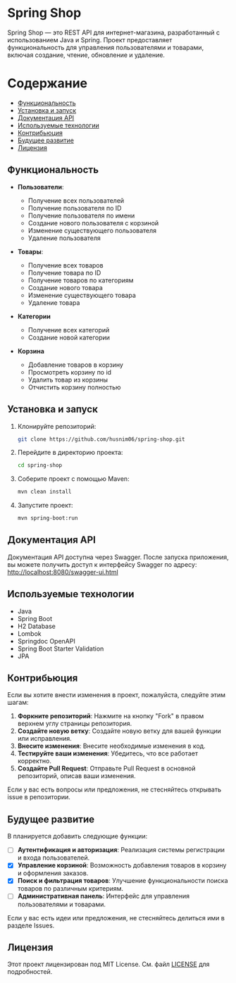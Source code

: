 # Spring Shop

Spring Shop — это REST API для интернет-магазина, разработанный с использованием Java и Spring. Проект предоставляет функциональность для управления пользователями и товарами, включая создание, чтение, обновление и удаление.

# Содержание

- [Функциональность](#функциональность)
- [Установка и запуск](#установка-и-запуск)
- [Документация API](#документация-api)
- [Используемые технологии](#используемые-технологии)
- [Контрибьюция](#контрибьюция)
- [Будущее развитие](#будущее-развитие)
- [Лицензия](#лицензия)

## Функциональность

- **Пользователи**:
  - Получение всех пользователей
  - Получение пользователя по ID
  - Получение пользователя по имени
  - Создание нового пользователя с корзиной
  - Изменение существующего пользователя
  - Удаление пользователя

- **Товары**:
  - Получение всех товаров
  - Получение товара по ID
  - Получение товаров по категориям
  - Создание нового товара
  - Изменение существующего товара
  - Удаление товара

- **Категории**
  - Получение всех категорий
  - Создание новой категории

- **Корзина**
  - Добавление товаров в корзину
  - Просмотреть корзину по id
  - Удалить товар из корзины
  - Отчистить корзину полностью

## Установка и запуск

1. Клонируйте репозиторий:
   ```bash
   git clone https://github.com/husnim06/spring-shop.git
   ```

2. Перейдите в директорию проекта:
   ```bash
   cd spring-shop
   ```

3. Соберите проект с помощью Maven:
   ```bash
   mvn clean install
   ```

4. Запустите проект:
   ```bash
   mvn spring-boot:run
   ```

## Документация API

Документация API доступна через Swagger. После запуска приложения, вы можете получить доступ к интерфейсу Swagger по адресу:
<http://localhost:8080/swagger-ui.html>

## Используемые технологии

- Java
- Spring Boot
- H2 Database
- Lombok
- Springdoc OpenAPI
- Spring Boot Starter Validation
- JPA

## Контрибьюция

Если вы хотите внести изменения в проект, пожалуйста, следуйте этим шагам:

1. **Форкните репозиторий**: Нажмите на кнопку "Fork" в правом верхнем углу страницы репозитория.
2. **Создайте новую ветку**: Создайте новую ветку для вашей функции или исправления.
3. **Внесите изменения**: Внесите необходимые изменения в код.
4. **Тестируйте ваши изменения**: Убедитесь, что все работает корректно.
5. **Создайте Pull Request**: Отправьте Pull Request в основной репозиторий, описав ваши изменения.

Если у вас есть вопросы или предложения, не стесняйтесь открывать issue в репозитории.

## Будущее развитие

В планируется добавить следующие функции:

- [ ] **Аутентификация и авторизация**: Реализация системы регистрации и входа пользователей.
- [x] **Управление корзиной**: Возможность добавления товаров в корзину и оформления заказов.
- [x] **Поиск и фильтрация товаров**: Улучшение функциональности поиска товаров по различным критериям.
- [ ] **Административная панель**: Интерфейс для управления пользователями и товарами.

Если у вас есть идеи или предложения, не стесняйтесь делиться ими в разделе Issues.

## Лицензия

Этот проект лицензирован под MIT License. См. файл [LICENSE](LICENSE) для подробностей.

